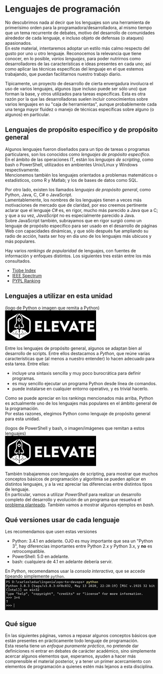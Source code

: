 # Lenguajes de programación
No descubrimos nada al decir que los lenguajes son una herramienta de primerísimo orden para la programadora/desarrolladora, al mismo tiempo que un tema recurrente de debates, motivo del desarrollo de comunidades alrededor de cada lenguaje, e incluso objeto de defensas (o ataques) apasionados.  
En este material, intentaremos adoptar un estilo más calmo respecto del gusto por uno u otro lenguaje. 
Reconocemos la relevancia que tiene conocer, en lo posible, _varios lenguajes_, para poder nutrirnos como desarrolladores de las características e ideas presentes en cada uno; así como aplicar las técnicas específicas del lenguaje en el que estemos trabajando, que puedan facilitarnos nuestro trabajo diario.

Típicamente, un proyecto de desarrollo de cierta envergadura involucra el uso de varios lenguajes, algunos (que incluso puede ser sólo uno) que forman la base, y otros utilizados para tareas específicas. 
Esta es otra razón por la que las desarrolladoras suelen incluir conocimientos sobre varios lenguajes en su "caja de herramientas", aunque probablemente cada una tenga mayor fluidez o manejo de técnicas específicas sobre alguno (o algunos) en particular.


## Lenguajes de propósito específico y de propósito general
Algunos lenguajes fueron diseñados para un tipo de tareas o programas particulares, son los conocidos como _lenguajes de propósito específico_.  
En el ámbito de las operaciones IT, están los _lenguajes de scripting_, como bash o PowerShell, utilizados en ambientes Unix/Linux y Windows respectivamente.  
Mencionemos también los lenguajes orientados a problemas matemáticos o estadísticos, como R y Matlab; y los de bases de datos como SQL.

Por otro lado, existen los llamados _lenguajes de propósito general_, como Python, Java, C, C# o JavaScript.  
Lamentablemente, los nombres de los lenguajes tienen a veces más motivaciones de mercado que de claridad, por eso creemos pertinente aclarar que el lenguaje _C#_ es, en rigor, mucho más parecido a Java que a C; y que a su vez, _JavaScript_ no es especialmente parecido a Java.  
Sobre JavaScript también, subrayamos que en rigor surgió como un lenguaje de propósito específico para ser usado en el desarrollo de páginas Web con capacidades dinámicas, y que sólo después fue ampliando su radio de acción, hasta ser hoy en día uno de los lenguajes más ubicuos y más populares.

Hay varios _rankings de popularidad_ de lenguajes, con fuentes de información y enfoques distintos. Los siguientes tres están entre los más consultados.
- [Tiobe Index](https://www.tiobe.com/tiobe-index/)
- [IEEE Spectrum](https://spectrum.ieee.org/computing/software/the-top-programming-languages-2019)
- [PYPL Ranking](http://pypl.github.io/PYPL.html)


## Lenguajes a utilizar en esta unidad
(logo de Python o imagen que remita a Python)  
![logo de Python o imagen que remita a Python](../../images/logoelevate.jpg) 

Entre los lenguajes de propósito general, algunos se adaptan bien al desarrollo de scripts. Entre ellos destacamos a _Python_, que reúne varias características que (al menos a nuestro entender) lo hacen adecuado para esta tarea. Entre ellas:
- incluye una sintaxis sencilla y muy poco burocrática para definir programas.
- es muy sencillo ejecutar un programa Python desde línea de comandos.
- puede instalarse en cualquier entorno operativo, y es trivial hacerlo.

Como se puede apreciar en los rankings mencionados más arriba, Python es actualmente uno de los lenguajes más populares en el ámbito general de la programación.  
Por estas razones, elegimos Python como lenguaje de propósito general para esta unidad. 

(logos de PowerShell y bash, o imagen/imágenes que remitan a estos lenguajes)  
![logos de PowerShell y bash, o imagen/imágenes que remitan a estos lenguajes](../../images/logoelevate.jpg) 

También trabajaremos con lenguajes de scripting, para mostrar que muchos conceptos básicos de programación y algoritmia se pueden aplicar en distintos lenguajes, y a la vez apreciar las diferencias entre distintos tipos de lenguaje.  
En particular, vamos a utilizar _PowerShell_ para realizar un desarrollo completo del desarrollo y evolución de un programa que resuelva el [problema planteado](../desafio-enunciado.md). 
También vamos a mostrar algunos ejemplos en _bash_.


## Qué versiones usar de cada lenguaje
Les recomendamos que usen estas versiones
- Python: 3.4.1 en adelante. OJO es muy importante que sea un "Python 3", hay diferencias importantes entre Python 2.x y Python 3.x, y **no** es retrocompatible.
- PowerShell: 5.0 en adelante.
- bash: cualquiera de 4.1 en adelante debería servir.

En Python, recomendamos usar la _consola interactiva_, que se accede tipeando simplemente `python`.  
![consola interactiva de Python](./images/python-repl.jpg) 


## Qué sigue
En las siguientes páginas, vamos a repasar algunos conceptos básicos que están presentes en prácticamente todo lenguaje de programación.  
Esta reseña tiene un _enfoque puramente práctico_, no pretende dar definiciones ni entrar en debates de carácter académico, sino simplemente acercar algunos elementos que, esperamos, ayuden a hacer más comprensible el material posterior, y a tener un primer acercamiento con elementos de programación a quienes estén más lejanos a esta disciplina.
